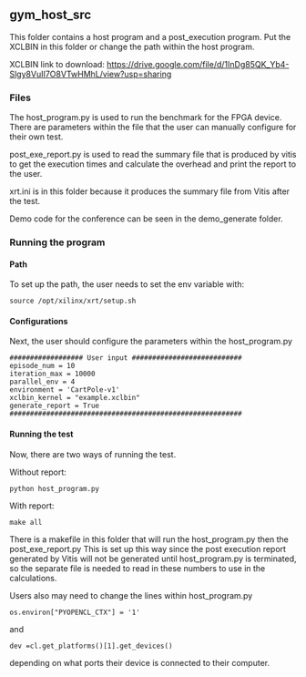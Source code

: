 
## gym_host_src

This folder contains a host program and a post_execution program. Put the XCLBIN in this folder or change the path within the host program. 

XCLBIN link to download: https://drive.google.com/file/d/1InDg85QK_Yb4-Slgy8VuII7O8VTwHMhL/view?usp=sharing


### Files
The host_program.py is used to run the benchmark for the FPGA device. There are parameters within the file that the user can manually configure for their own test.

post_exe_report.py is used to read the summary file that is produced by vitis to get the execution times and calculate the overhead and print the report to the user.

xrt.ini is in this folder because it produces the summary file from Vitis after the test.

Demo code for the conference can be seen in the demo_generate folder. 

### Running the program

#### Path
To set up the path, the user needs to set the env variable with:

```
source /opt/xilinx/xrt/setup.sh
```

#### Configurations
Next, the user should configure the parameters within the host_program.py

```
################## User input ###########################
episode_num = 10
iteration_max = 10000
parallel_env = 4
environment = 'CartPole-v1'
xclbin_kernel = "example.xclbin"
generate_report = True
#########################################################
```

#### Running the test
Now, there are two ways of running the test. 

Without report:

```
python host_program.py
```

With report:

```
make all
```

There is a makefile in this folder that will run the host_program.py then the post_exe_report.py
This is set up this way since the post execution report generated by Vitis will not be generated until host_program.py is terminated, so the separate file is needed to read in these numbers to use in the calculations. 

Users also may need to change the lines within host_program.py

```
os.environ["PYOPENCL_CTX"] = '1'
```

and 

```
dev =cl.get_platforms()[1].get_devices()
```

depending on what ports their device is connected to their computer. 


